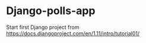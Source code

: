 # Django-polls-app
Start first Django project from https://docs.djangoproject.com/en/1.11/intro/tutorial01/
